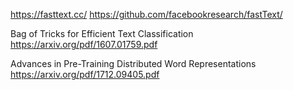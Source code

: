 https://fasttext.cc/
https://github.com/facebookresearch/fastText/

Bag of Tricks for Efficient Text Classification
https://arxiv.org/pdf/1607.01759.pdf

Advances in Pre-Training Distributed Word Representations
https://arxiv.org/pdf/1712.09405.pdf
